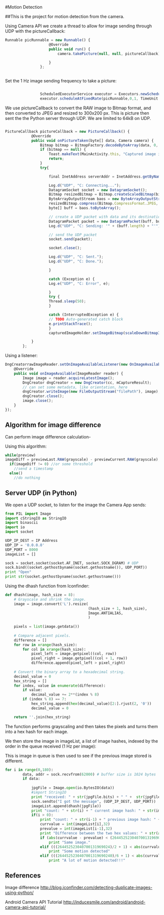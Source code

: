 #Motion Detection

##This is the project for motion detection from the camera. 

Using Camera API we create a thread to allow for image sending through UDP with the pictureCallback:
```javascript
Runnable picRunnable = new Runnable() {
                    @Override
                    public void run() {
                        camera.takePicture(null, null, pictureCallback);

                    }
                };
                
```
Set the 1 Hz image sending frequency to take a picture:
```javascript

                ScheduledExecutorService executor = Executors.newScheduledThreadPool(1);
                executor.scheduleAtFixedRate(picRunnable,0,1, TimeUnit.SECONDS);
```
We use pictureCallback to convert the RAW image to Bitmap format, and then converted to JPEG and resized to 300x200 px.
This is picture then sent the the Python server through UDP. We are limited to 64kB on UDP.

```javascript

PictureCallback pictureCallback = new PictureCallback() {
            @Override
            public void onPictureTaken(byte[] data, Camera camera) {
                Bitmap bitmap = BitmapFactory.decodeByteArray(data, 0, data.length);
                if (bitmap == null) {
                    Toast.makeText(MainActivity.this, "Captured image is empty", Toast.LENGTH_LONG).show();
                    return;
                }
                try{

                    final InetAddress serverAddr = InetAddress.getByName("IP ADDRESS");

                    Log.d("UDP", "C: Connecting...");
                    DatagramSocket socket = new DatagramSocket();
                    Bitmap resizedBitmap = Bitmap.createScaledBitmap(bitmap,300,200,true);
                    ByteArrayOutputStream baos = new ByteArrayOutputStream();
                    resizedBitmap.compress(Bitmap.CompressFormat.JPEG, 80, baos);
                    byte[] buff = baos.toByteArray();

                    // create a UDP packet with data and its destination ip & port
                    DatagramPacket packet = new DatagramPacket(buff, buff.length, serverAddr, 8000);
                    Log.d("UDP", "C: Sending: '" + (buff.length) + "'");

                    // send the UDP packet
                    socket.send(packet);

                    socket.close();

                    Log.d("UDP", "C: Sent.");
                    Log.d("UDP", "C: Done.");

                    }

                    catch (Exception e) {
                    Log.e("UDP", "C: Error", e);

                    }
                    try {
                    Thread.sleep(50);
                    }

                    catch (InterruptedException e) {
                    // TODO Auto-generated catch block
                    e.printStackTrace();
                    }
                    capturedImageHolder.setImageBitmap(scaleDownBitmapImage(bitmap, 300, 200));

            }
        };

```


Using a listener:

```javascript
DngCreatorrawImageReader.setOnImageAvailableListener(new OnImageAvailableListener() {
    @Override
    public void onImageAvailable(ImageReader reader) {
        Image image = reader.acquireLatestImage();
        DngCreator dngCreator = new DngCreator(cc, mCaptureResult);
        // can set some metadata, like orientation, here
        dngCreator.writeImage(new FileOutputStream("filePath"), image);
        dngCreator.close();
        image.close();
    }
});
```
## Algorithm for image difference

Can perform image difference calculation-

Using this algorithm:

```javascript
while(preview)
imageDiff = previewLast.RAW(grayscale) - previewCurrent.RAW(grayscale);
  if(imageDiff != 0) //or some threshold
    //send a timestamp
  else()
    //do nothing
```  
  
## Server UDP (in Python)

We open a UDP socket, to listen for the image the Camera App sends:
```python
from PIL import Image
import cStringIO as StringIO
import binascii
import io
import socket

UDP_IP_DEST = IP Address
UDP_IP = '0.0.0.0'
UDP_PORT = 8000
imageList = []

sock = socket.socket(socket.AF_INET, socket.SOCK_DGRAM) # UDP
sock.bind((socket.gethostbyname(socket.gethostname()), UDP_PORT))
print "Open"
print str(socket.gethostbyname(socket.gethostname()))
``` 

Using the dhash function from Iconfinder:

```python
def dhash(image, hash_size = 8):
    # Grayscale and shrink the image.
    image = image.convert('L').resize(
                                      (hash_size + 1, hash_size),
                                      Image.ANTIALIAS,
                                      )
        
    pixels = list(image.getdata())
        
    # Compare adjacent pixels.
    difference = []
    for row in xrange(hash_size):
        for col in xrange(hash_size):
            pixel_left = image.getpixel((col, row))
            pixel_right = image.getpixel((col + 1, row))
            difference.append(pixel_left > pixel_right)
    
    # Convert the binary array to a hexadecimal string.
    decimal_value = 0
    hex_string = []
    for index, value in enumerate(difference):
        if value:
            decimal_value += 2**(index % 8)
        if (index % 8) == 7:
            hex_string.append(hex(decimal_value)[2:].rjust(2, '0'))
            decimal_value = 0

    return ''.join(hex_string)
``` 
The function performs grayscaling and then takes the pixels and turns them into a hex hash for each image.

We then store the image in imageList, a list of image hashes, indexed by the order in the queue received (1 Hz per image):

This is image in queue is then used to see if the previous image stored is different.

```python
for i in range(0,180):
        data, addr = sock.recvfrom(62000) # buffer size is 1024 bytes
        if data:
        
            jpgFile = Image.open(io.BytesIO(data))
            #import StringIO
            print "received: " + str(jpgFile.bits) + " " +  str(jpgFile.size) + " " +  str(jpgFile.format) + " " + dhash(jpgFile) + "\n"
            sock.sendto("I got the message", (UDP_IP_DEST, UDP_PORT))
            imageList.append(dhash(jpgFile))
            print "count: " + str(i) + " current image hash: " + str(imageList[i])
            if(i > 0):
                print "count: " + str(i-1) + " previous image hash: " + str(imageList[i-1])
                currvalue = int(imageList[i],32)
                prevalue = int(imageList[i-1],32)
                print "Difference between the two hex values: " + str(abs(currvalue - prevalue))
                if (abs(currvalue - prevalue) < (264452523040700131969024)/2):
                    print "Same image."
                elif (((264452523040700131969024)/2 + 1) < abs(currvalue - prevalue) < (2644525230407001319690240)/6):
                    print "Some motion detected"
                elif (((2644525230407001319690240)/6 + 1) < abs(currvalue - prevalue)):
                    print "A lot of motion detected!!!"

``` 

## References

Image difference
http://blog.iconfinder.com/detecting-duplicate-images-using-python/

Android Camera API Tutorial
http://inducesmile.com/android/android-camera-api-tutorial/


  
